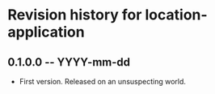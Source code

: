 # Revision history for location-application

## 0.1.0.0 -- YYYY-mm-dd

* First version. Released on an unsuspecting world.
